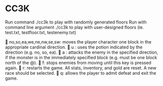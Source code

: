 # CC3K

Run command ./cc3k to play with randomly generated floors
Run with command line argument ./cc3k <filename> to play with user-designed floors (ie. test.txt, testfloor.txt, testenemy.txt)

 no,so,ea,we,ne,nw,se,sw: moves the player character one block in the appropriate cardinal direction.
 u <direction>: uses the potion indicated by the direction (e.g. no, so, ea).
 a <direction>: attacks the enemy in the specified direction, if the monster is in the immediately specified block (e.g. must be one block north of the @).
 f: stops enemies from moving until this key is pressed again.
 r: restarts the game. All stats, inventory, and gold are reset. A new race should be selected.
 q: allows the player to admit defeat and exit the game.
  
